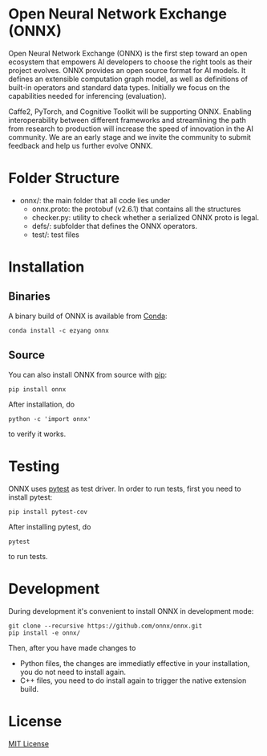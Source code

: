 Open Neural Network Exchange (ONNX)
========

Open Neural Network Exchange (ONNX) is the first step toward an open ecosystem that empowers AI developers
to choose the right tools as their project evolves. ONNX provides an open source format for AI models. 
It defines an extensible computation graph model, as well as definitions of built-in operators and standard 
data types. Initially we focus on the capabilities needed for inferencing (evaluation).

Caffe2, PyTorch, and Cognitive Toolkit will be supporting ONNX. Enabling interoperability between different 
frameworks and streamlining the path from research to production will increase the speed of innovation in 
the AI community. We are an early stage and we invite the community to submit feedback and help us further 
evolve ONNX.


# Folder Structure

- onnx/: the main folder that all code lies under
  - onnx.proto: the protobuf (v2.6.1) that contains all the structures
  - checker.py: utility to check whether a serialized ONNX proto is legal.
  - defs/: subfolder that defines the ONNX operators.
  - test/: test files

# Installation

## Binaries

A binary build of ONNX is available from [Conda](https://conda.io):

```
conda install -c ezyang onnx
```

## Source

You can also install ONNX from source with [pip](https://pip.pypa.io):

```
pip install onnx
```

After installation, do

```
python -c 'import onnx'
```

to verify it works.

# Testing

ONNX uses [pytest](https://docs.pytest.org) as test driver. In order to run tests, first you need to install pytest:

```
pip install pytest-cov
```

After installing pytest, do

```
pytest
```

to run tests.

# Development

During development it's convenient to install ONNX in development mode:

```
git clone --recursive https://github.com/onnx/onnx.git
pip install -e onnx/
```
Then, after you have made changes to

- Python files, the changes are immediatly effective in your installation, you do not need to install again.
- C++ files, you need to do install again to trigger the native extension build.

# License

[MIT License](LICENSE)

